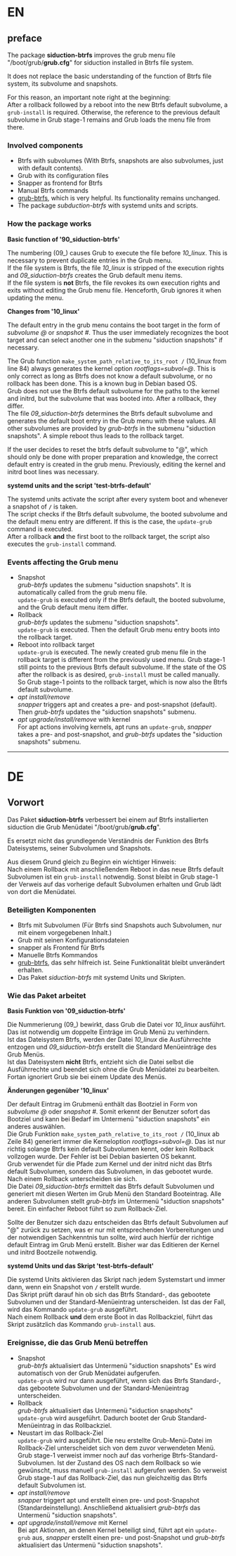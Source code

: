 # EN

## preface

The package **siduction-btrfs** improves the grub menu file "/boot/grub/**grub.cfg**" for siduction installed in Btrfs file system.

It does not replace the basic understanding of the function of Btrfs file system, its subvolume and snapshots.

For this reason, an important note right at the beginning:  
After a rollback followed by a reboot into the new Btrfs default subvolume, a `grub-install` is required. Otherwise, the reference to the previous default subvolume in Grub stage-1 remains and Grub loads the menu file from there.

### Involved components

+ Btrfs with subvolumes (With Btrfs, snapshots are also subvolumes, just with default contents).  
+ Grub with its configuration files  
+ Snapper as frontend for Btrfs  
+ Manual Btrfs commands  
+ [grub-btrfs](https://github.com/Antynea/grub-btrfs), which is very helpful. Its functionality remains unchanged.  
+ The package *subduction-btrfs* with systemd units and scripts.

### How the package works

**Basic function of '90_siduction-btrfs'**

The numbering (09\_) causes Grub to execute the file before *10_linux*. This is necessary to prevent duplicate entries in the Grub menu.  
If the file system is Btrfs, the file *10_linux* is stripped of the execution rights and *09_siduction-btrfs* creates the Grub default menu items.  
If the file system is **not** Btrfs, the file revokes its own execution rights and exits without editing the Grub menu file. Henceforth, Grub ignores it when updating the menu.

**Changes from '10_linux'**

The default entry in the grub menu contains the boot target in the form of *subvolume @* or *snapshot #*. Thus the user immediately recognizes the boot target and can select another one in the submenu "siduction snapshots" if necessary.

The Grub function `make_system_path_relative_to_its_root /` (10_linux from line 84) always generates the kernel option *rootflags=subvol=@*. This is only correct as long as Btrfs does not know a default subvolume, or no rollback has been done. This is a known bug in Debian based OS.  
Grub does not use the Btrfs default subvolume for the paths to the kernel and initrd, but the subvolume that was booted into. After a rollback, they differ.  
The file *09_siduction-btrfs* determines the Btrfs default subvolume and generates the default boot entry in the Grub menu with these values. All other subvolumes are provided by *grub-btrfs* in the submenu "siduction snapshots". A simple reboot thus leads to the rollback target.

If the user decides to reset the btrfs default subvolume to "@", which should only be done with proper preparation and knowledge, the correct default entry is created in the grub menu. Previously, editing the kernel and initrd boot lines was necessary.

**systemd units and the script 'test-btrfs-default'**

The systemd units activate the script after every system boot and whenever a snapshot of **`/`** is taken.  
The script checks if the Btrfs default subvolume, the booted subvolume and the default menu entry are different. If this is the case, the `update-grub` command is executed.  
After a rollback **and** the first boot to the rollback target, the script also executes the `grub-install` command.

### Events affecting the Grub menu

+ Snapshot  
  *grub-btrfs* updates the submenu "siduction snapshots". It is automatically called from the grub menu file.  
  `update-grub` is executed only if the Btrfs default, the booted subvolume, and the Grub default menu item differ.  
+ Rollback  
  *grub-btrfs* updates the submenu "siduction snapshots".  
  `update-grub` is executed. Then the default Grub menu entry boots into the rollback target.  
+ Reboot into rollback target  
  `update-grub` is executed. The newly created grub menu file in the rollback target is different from the previously used menu. Grub stage-1 still points to the previous Btrfs default subvolume. If the state of the OS after the rollback is as desired, `grub-install` must be called manually. So Grub stage-1 points to the rollback target, which is now also the Btrfs default subvolume.  
+ *apt install/remove*  
  *snapper* triggers apt and creates a pre- and post-snapshot (default). Then *grub-btrfs* updates the "siduction snapshots" submenu.
+ *apt upgrade/install/remove* with kernel  
  For apt actions involving kernels, apt runs an `update-grub`, *snapper* takes a pre- and post-snapshot, and *grub-btrfs* updates the "siduction snapshots" submenu.

---------

# DE

## Vorwort

Das Paket **siduction-btrfs** verbessert bei einem auf Btrfs installierten siduction die Grub Menüdatei "/boot/grub/**grub.cfg**".

Es ersetzt nicht das grundlegende Verständnis der Funktion des Btrfs Dateisystems, seiner Subvolumen und Snapshots.

Aus diesem Grund gleich zu Beginn ein wichtiger Hinweis:  
Nach einem Rollback mit anschließendem Reboot in das neue Btrfs default Subvolumen ist ein `grub-install` notwendig. Sonst bleibt in Grub stage-1 der Verweis auf das vorherige default Subvolumen erhalten und Grub lädt von dort die Menüdatei.

### Beteiligten Komponenten

+ Btrfs mit Subvolumen (Für Btrfs sind Snapshots auch Subvolumen, nur mit einem vorgegebenen Inhalt.)  
+ Grub mit seinen Konfigurationsdateien  
+ snapper als Frontend für Btrfs  
+ Manuelle Btrfs Kommandos  
+ [grub-btrfs](https://github.com/Antynea/grub-btrfs), das sehr hilfreich ist. Seine Funktionalität bleibt unverändert erhalten.  
+ Das Paket *siduction-btrfs* mit systemd Units und Skripten.

### Wie das Paket arbeitet

**Basis Funktion von '09_siduction-btrfs'**

Die Nummerierung (09\_) bewirkt, dass Grub die Datei vor *10_linux* ausführt. Das ist notwendig um doppelte Einträge im Grub Menü zu verhindern.  
Ist das Dateisystem Btrfs, werden der Datei *10_linux* die Ausführrechte entzogen und *09_siduction-btrfs* erstellt die Standard Menüeinträge des Grub Menüs.  
Ist das Dateisystem **nicht** Btrfs, entzieht sich die Datei selbst die Ausführrechte und beendet sich ohne die Grub Menüdatei zu bearbeiten. Fortan ignoriert Grub sie bei einem Update des Menüs.

**Änderungen gegenüber '10_linux'**

Der default Eintrag im Grubmenü enthält das Bootziel in Form von *subvolume @* oder *snapshot #*. Somit erkennt der Benutzer sofort das Bootziel und kann bei Bedarf im Untermenü "siduction snapshots" ein anderes auswählen.  
Die Grub Funktion `make_system_path_relative_to_its_root /` (10_linux ab Zeile 84) generiert immer die Kerneloption *rootflags=subvol=@*. Das ist nur richtig solange Btrfs kein default Subvolumen kennt, oder kein Rollback vollzogen wurde. Der Fehler ist bei Debian basierten OS bekannt.  
Grub verwendet für die Pfade zum Kernel und der initrd nicht das Btrfs default Subvolumen, sondern das Subvolumen, in das gebootet wurde. Nach einem Rollback unterscheiden sie sich.  
Die Datei *09_siduction-btrfs* ermittelt das Btrfs default Subvolumen und generiert mit diesen Werten im Grub Menü den Standard Booteintrag. Alle anderen Subvolumen stellt *grub-btrfs* im Untermenü "siduction snapshots" bereit. Ein einfacher Reboot führt so zum Rollback-Ziel.

Sollte der Benutzer sich dazu entscheiden das Btrfs default Subvolumen auf "@" zurück zu setzen, was er nur mit entsprechenden Vorbereitungen und der notwendigen Sachkenntnis tun sollte, wird auch hierfür der richtige default Eintrag im Grub Menü erstellt. Bisher war das Editieren der Kernel und initrd Bootzeile notwendig.

**systemd Units und das Skript 'test-btrfs-default'**

Die systemd Units aktivieren das Skript nach jedem Systemstart und immer dann, wenn ein Snapshot von **`/`** erstellt wurde.  
Das Skript prüft darauf hin ob sich das Btrfs Standard-, das gebootete Subvolumen und der Standard-Menüeintrag unterscheiden. Ist das der Fall, wird das Kommando `update-grub` ausgeführt.  
Nach einem Rollback **und** dem erste Boot in das Rollbackziel, führt das Skript zusätzlich das Kommando `grub-install` aus.

### Ereignisse, die das Grub Menü betreffen

+ Snapshot  
  *grub-btrfs* aktualisiert das Untermenü "siduction snapshots" Es wird automatisch von der Grub Menüdatei aufgerufen.  
  `update-grub` wird nur dann ausgeführt, wenn sich das Btrfs Standard-, das gebootete Subvolumen und der Standard-Menüeintrag unterscheiden.  
+ Rollback  
  *grub-btrfs* aktualisiert das Untermenü "siduction snapshots"  
  `update-grub` wird ausgeführt. Dadurch bootet der Grub Standard-Menüeintrag in das Rollbackziel.
+ Neustart im das Rollback-Ziel  
  `update-grub` wird ausgeführt. Die neu erstellte Grub-Menü-Datei im Rollback-Ziel unterscheidet sich von dem zuvor verwendeten Menü. Grub stage-1 verweist immer noch auf das vorherige Btrfs-Standard-Subvolumen. Ist der Zustand des OS nach dem Rollback so wie gewünscht, muss manuell `grub-install` aufgerufen werden. So verweist Grub stage-1 auf das Rollback-Ziel, das nun gleichzeitig das Btrfs default Subvolumen ist.  
+ *apt install/remove*  
  *snapper* triggert apt und erstellt einen pre- und post-Snapshot (Standardeinstellung). Anschließend aktualisiert *grub-btrfs* das Untermenü "siduction snapshots".
+ *apt upgrade/install/remove* mit Kernel  
  Bei apt Aktionen, an denen Kernel beteiligt sind, führt apt ein `update-grub` aus, *snapper* erstellt einen pre- und post-Snapshot und *grub-btrfs* aktualisiert das Untermenü "siduction snapshots".

